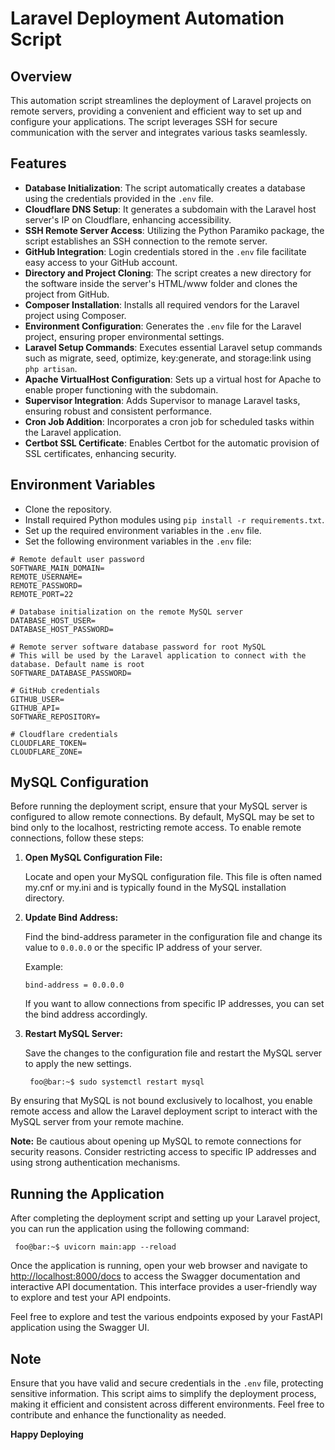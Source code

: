 # Laravel Deployment Automation Script

## Overview

This automation script streamlines the deployment of Laravel projects on remote servers, providing a convenient and efficient way to set up and configure your applications. The script leverages SSH for secure communication with the server and integrates various tasks seamlessly.

## Features

- **Database Initialization**: The script automatically creates a database using the credentials provided in the `.env` file.
- **Cloudflare DNS Setup**: It generates a subdomain with the Laravel host server's IP on Cloudflare, enhancing accessibility.
- **SSH Remote Server Access**: Utilizing the Python Paramiko package, the script establishes an SSH connection to the remote server.
- **GitHub Integration**: Login credentials stored in the `.env` file facilitate easy access to your GitHub account.
- **Directory and Project Cloning**: The script creates a new directory for the software inside the server's HTML/www folder and clones the project from GitHub.
- **Composer Installation**: Installs all required vendors for the Laravel project using Composer.
- **Environment Configuration**: Generates the `.env` file for the Laravel project, ensuring proper environmental settings.
- **Laravel Setup Commands**: Executes essential Laravel setup commands such as migrate, seed, optimize, key:generate, and storage:link using `php artisan`.
- **Apache VirtualHost Configuration**: Sets up a virtual host for Apache to enable proper functioning with the subdomain.
- **Supervisor Integration**: Adds Supervisor to manage Laravel tasks, ensuring robust and consistent performance.
- **Cron Job Addition**: Incorporates a cron job for scheduled tasks within the Laravel application.
- **Certbot SSL Certificate**: Enables Certbot for the automatic provision of SSL certificates, enhancing security.

## Environment Variables
- Clone the repository.
- Install required Python modules using `pip install -r requirements.txt`.
- Set up the required environment variables in the `.env` file.
- Set the following environment variables in the `.env` file:

```dotenv
# Remote default user password
SOFTWARE_MAIN_DOMAIN=
REMOTE_USERNAME=
REMOTE_PASSWORD=
REMOTE_PORT=22

# Database initialization on the remote MySQL server
DATABASE_HOST_USER=
DATABASE_HOST_PASSWORD=

# Remote server software database password for root MySQL
# This will be used by the Laravel application to connect with the database. Default name is root
SOFTWARE_DATABASE_PASSWORD=

# GitHub credentials
GITHUB_USER=
GITHUB_API=
SOFTWARE_REPOSITORY=

# Cloudflare credentials
CLOUDFLARE_TOKEN=
CLOUDFLARE_ZONE=
```
## MySQL Configuration
Before running the deployment script, ensure that your MySQL server is configured to allow remote connections. By default, MySQL may be set to bind only to the localhost, restricting remote access. To enable remote connections, follow these steps:

1. **Open MySQL Configuration File:**

   Locate and open your MySQL configuration file. This file is often named my.cnf or my.ini and is typically found in the MySQL installation directory.
2. **Update Bind Address:**

   Find the bind-address parameter in the configuration file and change its value to `0.0.0.0` or the specific IP address of your server.

   Example:
      ```dotenv
      bind-address = 0.0.0.0
      ```
      If you want to allow connections from specific IP addresses, you can set the bind address accordingly.
3. **Restart MySQL Server:**

    Save the changes to the configuration file and restart the MySQL server to apply the new settings.
   ```console
    foo@bar:~$ sudo systemctl restart mysql
   ```
By ensuring that MySQL is not bound exclusively to localhost, you enable remote access and allow the Laravel deployment script to interact with the MySQL server from your remote machine.

**Note:** Be cautious about opening up MySQL to remote connections for security reasons. Consider restricting access to specific IP addresses and using strong authentication mechanisms.

## Running the Application
After completing the deployment script and setting up your Laravel project, you can run the application using the following command:
```console
 foo@bar:~$ uvicorn main:app --reload
```

Once the application is running, open your web browser and navigate to [http://localhost:8000/docs](http://localhost:8000/docs) to access the Swagger documentation and interactive API documentation. This interface provides a user-friendly way to explore and test your API endpoints.

Feel free to explore and test the various endpoints exposed by your FastAPI application using the Swagger UI.

## Note
Ensure that you have valid and secure credentials in the `.env` file, protecting sensitive information. This script aims to simplify the deployment process, making it efficient and consistent across different environments. Feel free to contribute and enhance the functionality as needed.

**Happy Deploying**

